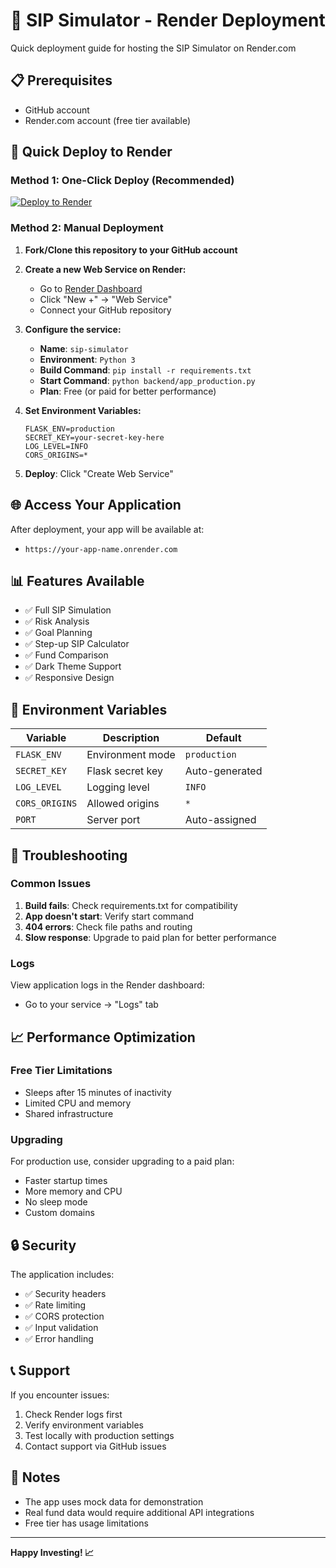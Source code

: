 # 🚀 SIP Simulator - Render Deployment

Quick deployment guide for hosting the SIP Simulator on Render.com

## 📋 Prerequisites

- GitHub account
- Render.com account (free tier available)

## 🚀 Quick Deploy to Render

### Method 1: One-Click Deploy (Recommended)

[![Deploy to Render](https://render.com/images/deploy-to-render-button.svg)](https://render.com/deploy)

### Method 2: Manual Deployment

1. **Fork/Clone this repository to your GitHub account**

2. **Create a new Web Service on Render:**
   - Go to [Render Dashboard](https://dashboard.render.com)
   - Click "New +" → "Web Service"
   - Connect your GitHub repository

3. **Configure the service:**
   - **Name**: `sip-simulator`
   - **Environment**: `Python 3`
   - **Build Command**: `pip install -r requirements.txt`
   - **Start Command**: `python backend/app_production.py`
   - **Plan**: Free (or paid for better performance)

4. **Set Environment Variables:**
   ```
   FLASK_ENV=production
   SECRET_KEY=your-secret-key-here
   LOG_LEVEL=INFO
   CORS_ORIGINS=*
   ```

5. **Deploy**: Click "Create Web Service"

## 🌐 Access Your Application

After deployment, your app will be available at:
- `https://your-app-name.onrender.com`

## 📊 Features Available

- ✅ Full SIP Simulation
- ✅ Risk Analysis
- ✅ Goal Planning
- ✅ Step-up SIP Calculator
- ✅ Fund Comparison
- ✅ Dark Theme Support
- ✅ Responsive Design

## 🔧 Environment Variables

| Variable | Description | Default |
|----------|-------------|---------|
| `FLASK_ENV` | Environment mode | `production` |
| `SECRET_KEY` | Flask secret key | Auto-generated |
| `LOG_LEVEL` | Logging level | `INFO` |
| `CORS_ORIGINS` | Allowed origins | `*` |
| `PORT` | Server port | Auto-assigned |

## 🚨 Troubleshooting

### Common Issues

1. **Build fails**: Check requirements.txt for compatibility
2. **App doesn't start**: Verify start command
3. **404 errors**: Check file paths and routing
4. **Slow response**: Upgrade to paid plan for better performance

### Logs

View application logs in the Render dashboard:
- Go to your service → "Logs" tab

## 📈 Performance Optimization

### Free Tier Limitations

- Sleeps after 15 minutes of inactivity
- Limited CPU and memory
- Shared infrastructure

### Upgrading

For production use, consider upgrading to a paid plan:
- Faster startup times
- More memory and CPU
- No sleep mode
- Custom domains

## 🔒 Security

The application includes:
- ✅ Security headers
- ✅ Rate limiting
- ✅ CORS protection
- ✅ Input validation
- ✅ Error handling

## 📞 Support

If you encounter issues:

1. Check Render logs first
2. Verify environment variables
3. Test locally with production settings
4. Contact support via GitHub issues

## 📝 Notes

- The app uses mock data for demonstration
- Real fund data would require additional API integrations
- Free tier has usage limitations

---

**Happy Investing! 📈** 